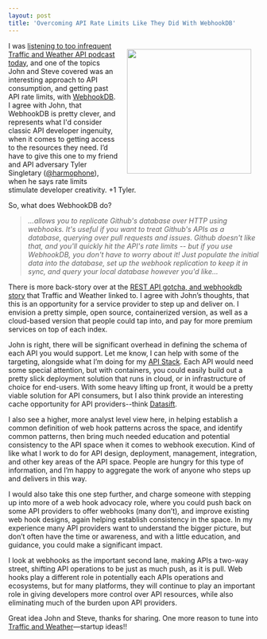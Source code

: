 ```yaml
---
layout: post
title: 'Overcoming API Rate Limits Like They Did With WebhookDB'
---
```

<p><a href="http://trafficandweather.io/"><img style="padding: 15px;" src="https://s3.amazonaws.com/kinlane-productions/api-evangelist/traffic-and-weather/Traffic-and-Weather.png" alt="" width="250" align="right" /></a></p>
<p>I was <a href="http://trafficandweather.io/posts/2015/3/19/episode-28-everybody-likes-to-listen-to-people-searching-for-things-on-twitter">listening to too infrequent Traffic and Weather API podcast today</a>, and one of the topics John and Steve covered was an interesting approach to API consumption, and getting past API rate limits, with <a href="https://github.com/singingwolfboy/webhookdb">WebhookDB</a>. I agree with John, that WebhookDB is pretty clever, and represents what I'd consider classic API developer ingenuity, when it comes to getting access to the resources they need. I&rsquo;d have to give this one to my friend and API adversary Tyler Singletary (<a href="https://twitter.com/harmophone">@harmophone</a>), when he says rate limits stimulate developer creativity. +1 Tyler.</p>
<p>So, what does WebhookDB do?</p>
<blockquote><em>...allows you to replicate Github's database over HTTP using webhooks. It's useful if you want to treat Github's APIs as a database, querying over pull requests and issues. Github doesn't like that, and you'll quickly hit the API's rate limits -- but if you use WebhookDB, you don't have to worry about it! Just populate the initial data into the database, set up the webhook replication to keep it in sync, and query your local database however you'd like...</em></blockquote>
<p>There is more back-story over at the <a href="http://nedbatchelder.com/blog/201412/rest_api_gotcha_and_webhookdb.html">REST API gotcha, and webhookdb story</a> that Traffic and Weather linked to. I agree with John&rsquo;s thoughts, that this is an opportunity for a service provider to step up and deliver on. I envision a pretty simple, open source, containerized version, as well as a cloud-based version that people could tap into, and pay for more premium services on top of each index.</p>
<p>John is right, there will be significant overhead in defining the schema of each API you would support. Let me know, I can help with some of the targeting, alongside what I&rsquo;m doing for my <a href="http://theapistack.com">API Stack</a>. Each API would need some special attention, but with containers, you could easily build out a pretty slick deployment solution that runs in cloud, or in infrastructure of choice for end-users. With some heavy lifting up front, it would be a pretty viable solution for API consumers, but I also think provide an interesting cache opportunity for API providers--think <a href="http://datasift.com/">Datasift</a>.</p>
<p>I also see a higher, more analyst level view here, in helping establish a common definition of web hook patterns across the space, and identify common patterns, then bring much needed education and potential consistency to the API space when it comes to webhook execution. Kind of like what I work to do for API design, deployment, management, integration, and other key areas of the API space. People are hungry for this type of information, and I&rsquo;m happy to aggregate the work of anyone who steps up and delivers in this way.</p>
<p>I would also take this one step further, and charge someone with stepping up into more of a web hook advocacy role, where you could push back on some API providers to offer webhooks (many don&rsquo;t), and improve existing web hook designs, again helping establish consistency in the space. In my experience many API providers want to understand the bigger picture, but don&rsquo;t often have the time or awareness, and with a little education, and guidance, you could make a significant impact.</p>
<p>I look at webhooks as the important second lane, making APIs a two-way street, shifting API operations to be just as much push, as it is pull. Web hooks play a different role in potentially each APIs operations and ecosystems, but for many platforms, they will continue to play an important role in giving developers more control over API resources, while also eliminating much of the burden upon API providers.</p>
<p>Great idea John and Steve, thanks for sharing. One more reason to tune into <a href="http://trafficandweather.io/">Traffic and Weather</a>&mdash;startup ideas!!</p>